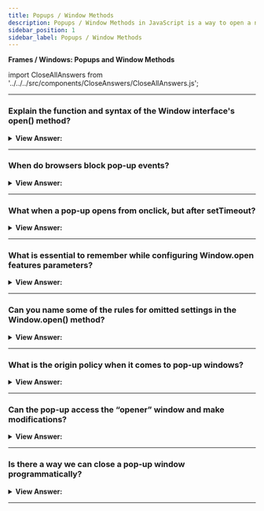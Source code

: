 ```yaml
---
title: Popups / Window Methods
description: Popups / Window Methods in JavaScript is a way to open a new window or a new tab. - JavaScript Interview Questions & Answers
sidebar_position: 1
sidebar_label: Popups / Window Methods
---
```


**Frames / Windows: Popups and Window Methods**

import CloseAllAnswers from '../../../src/components/CloseAnswers/CloseAllAnswers.js';

<CloseAllAnswers />

---

### Explain the function and syntax of the Window interface's open() method?

<details>
  <summary><strong>View Answer:</strong></summary>
  <div>
  <div><strong>Interview Response:</strong> A pop-up window is one of the oldest methods to show an additional document to a user. The Window interface's open() method loads the specified resource into the new or existing browsing context (window, &#8249;iframe&#8250; or tab) with the specified name. If the name does not exist, a new browsing context gets opened in a new tab or a new window, and the specified resource is loaded. The open method takes three parameters: URL, windowName, and windowFeatures. The URL is a DOMString that specifies the location of the resource to be loaded. This element can be a path or URL to an HTML page, an image file, or any other resource that the browser supports. The windowName is a DOMString specifying the browsing context's name (window, &#8249;iframe&#8250; or tab) to load the specified resource; if the name does not indicate an existing context, a new window is created and gives the name specified by windowName. The windowFeatures parameter is a DOMString that contains a comma-separated list of window characteristics and their values in the form "name=value". These features include settings such as the window's default size and location, as well as whether or not the toolbar is shown. The string must not include any spaces. Both the windowName and windowFeatures options are optional.
    </div><br />
  <div><strong className="codeExample">Code Example:</strong> Basic Implementation<br /><br />

<strong>Syntax: </strong> var window = window.open(url, windowName, [windowFeatures]);<br /><br />

  <div></div>

```js
var windowObjectReference;
var windowFeatures =
  'menubar=yes,location=yes,resizable=yes,scrollbars=yes,status=yes';

function openRequestedPopup() {
  windowObjectReference = window.open(
    'http://www.cnn.com/',
    'CNN_WindowName',
    windowFeatures
  );
}
```

  </div>
  </div>
</details>

---

### When do browsers block pop-up events?

<details>
  <summary><strong>View Answer:</strong></summary>
  <div>
  <div><strong>Interview Response:</strong> Most browsers block pop-ups if they get called outside of user-triggered event handlers like onclick. This way, users are somewhat protected from unwanted pop-ups, but the functionality is not disabled totally.
    </div><br />
  <div><strong className="codeExample">Code Example:</strong><br /><br />

  <div></div>

```js
// popup blocked
window.open('https://javascript.info');

// popup allowed
button.onclick = () => {
  window.open('https://javascript.info');
};
```

  </div>
  </div>
</details>

---

### What when a pop-up opens from onclick, but after setTimeout?

<details>
  <summary><strong>View Answer:</strong></summary>
  <div>
  <div><strong>Interview Response:</strong> The simple answer is that it depends on the browser. For instance, if an onclick event has a nested timeout and returns a window open after 3 seconds. The popup opens in Chrome but gets blocked in Firefox. If we decrease the delay, the pop-up works in Firefox (down to 2 seconds or less). The difference is that Firefox accepts timeouts of 2000ms or less, but beyond that, It eliminates the "trust," presuming that it is now "outside of the user action." As a result, the first gets prohibited while the second is not.
    </div><br />
  <div><strong className="codeExample">Code Example:</strong><br /><br />

  <div></div>

```js
// open after 3 seconds - works in Chrome, but not Firefox
setTimeout(() => window.open('http://google.com'), 3000);

// open after 1 seconds works in Firefox too...
setTimeout(() => window.open('http://google.com'), 1000);
```

  </div>
  </div>
</details>

---

### What is essential to remember while configuring Window.open features parameters?

<details>
  <summary><strong>View Answer:</strong></summary>
  <div>
  <div><strong>Interview Response:</strong> The configuration string for the new window. It contains settings delimited by a comma. There must be no spaces in parameters, for example: width=200,height=100.
    </div><br />
  <div><strong className="codeExample">Code Example:</strong><br /><br />

  <div></div>

```js
let params = `scrollbars=no,resizable=no,status=no,location=no,toolbar=no`;

open('/', 'test', params);
```

  </div>
  </div>
</details>

---

### Can you name some of the rules for omitted settings in the Window.open() method?

<details>
  <summary><strong>View Answer:</strong></summary>
  <div>
  <div><strong>Interview Response:</strong> There are several rules for omitted settings of the Window.open() method.<br /><br />
  <ul>
    <li>If there is no third argument or empty in the open call, the default window parameters get utilized.</li>
    <li>If a string of params is present but specific yes/no features are missing, the missed features are believed to be null. So, if you supply params, make sure that all needed features get explicitly set to yes.</li>
    <li>If no left/top parameters are specified, the browser attempts to start a new window near the previous one that launched.</li>
    <li>If no width/height is specified, the new window turns out to be the same size as the previous one.</li>
  </ul>
</div><br />
  <div><strong className="codeExample">Code Example:</strong><br /><br />

  <div></div>

```js
let params = `scrollbars=no,resizable=no,status=no,location=no,toolbar=no`;

open('/', 'test', params);
```

  </div>
  </div>
</details>

---

### What is the origin policy when it comes to pop-up windows?

<details>
  <summary><strong>View Answer:</strong></summary>
  <div>
  <div><strong>Interview Response:</strong> Windows may freely access the content of each other only if they come from the same-origin (the same protocol://domain:port). Otherwise, it isn't possible for user safety concerns, for example, if the main window is from site.com and the pop-up is from gmail.com.
    </div>
  </div>
</details>

---

### Can the pop-up access the “opener” window and make modifications?

<details>
  <summary><strong>View Answer:</strong></summary>
  <div>
  <div><strong>Interview Response:</strong> A pop-up may access the (opener) window using window.opener reference and it is null for all windows except pop-ups. As a result, the relationship between the windows is bidirectional: the main window and the pop-up both refer to one other.
    </div><br />
  <div><strong className="codeExample">Code Example:</strong><br /><br />

  <div></div>

```js
let newWin = window.open('about:blank', 'hello', 'width=200,height=200');

newWin.document.write(
  "<script>window.opener.document.body.innerHTML = 'Test'</script>"
);
```

  </div>
  </div>
</details>

---

### Is there a way we can close a pop-up window programmatically?

<details>
  <summary><strong>View Answer:</strong></summary>
  <div>
  <div><strong>Interview Response:</strong> Yes, the close() method is available for any window, but most browsers ignore window.close() if the window does not get created with window.open(). So, it only works on a pop-up. If the window is closed, the closed attribute is true. This behavior is important for determining whether or not the pop-up (or the main window) is still active. A user can close it at any time, and our programming should take that into account. To check if a window is closed: win.closed.
    </div><br />
  <div><strong className="codeExample">Code Example:</strong><br /><br />

  <div></div>

```js
let newWindow = open('/', 'example', 'width=300,height=300');

newWindow.onload = function () {
  newWindow.close(); // method
  alert(newWindow.closed); // property
};
```

  </div>
  </div>
</details>

---

